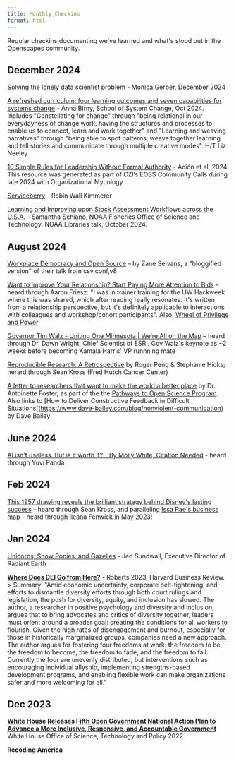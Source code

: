```yaml
---
title: Monthly Checkins
format: html
---
```


Regular checkins documenting we've learned and what's stood out in the Openscapes community.

## December 2024

[Solving the lonely data scientist problem](https://www.monicagerber.com/blog/2024-12-17-solving-the-lonely-data-scientist-problem/) - Monica Gerber, December 2024

[A refreshed curriculum: four learning outcomes and seven capabilities for systems change](https://medium.com/school-of-system-change/a-refreshed-curriculum-four-learning-outcomes-and-seven-capabilities-for-systems-change-43899b3a4552) - Anna Birny, School of System Change, Oct 2024. Includes "Constellating for change" through "being relational in our everydayness of change work, having the structures and processes to enable us to connect, learn and work together" and "Learning and weaving narratives" through "being able to spot patterns, weave together learning and tell stories and communicate through multiple creative modes". H/T Liz Neeley

[10 Simple Rules for Leadership Without Formal Authority](https://eoss-om-communitycalls.github.io/2024-08-27-10-simple-rules-for-leadership/) - Ación et al, 2024. This resource was generated as part of CZI’s EOSS Community Calls during late 2024 with Organizational Mycology

[Serviceberry]() - Robin Wall Kimmerer

[Learning and Improving upon Stock Assessment Workflows across the U.S.A.](https://www.youtube.com/watch?v=Q8XJTTkjcts) - Samantha Schiano, NOAA Fisheries Office of Science and Technology. NOAA Libraries talk, October 2024.

## August 2024

[Workplace Democracy and Open Source](https://catalyst.coop/2024/08/13/workplace-democracy-and-open-source/) – by Zane Selvans, a "bloggified version" of their talk from csv,conf,v8

[Want to Improve Your Relationship? Start Paying More Attention to Bids](https://www.gottman.com/blog/want-to-improve-your-relationship-start-paying-more-attention-to-bids/) – heard through Aaron Friesz: "I was in trainer training for the UW Hackweek where this was shared, which after reading really resonates. It's written from a relationship perspective, but it's definitely applicable to interactions with colleagues and workshop/cohort participants". Also: [Wheel of Privilege and Power](https://kb.wisc.edu/instructional-resources/page.php?id=119380)

[Governor Tim Walz - Uniting One Minnesota \| We’re All on the Map](https://mediaspace.esri.com/media/t/1_d2sqkrju) – heard through Dr. Dawn Wright, Chief Scientist of ESRI. Gov Walz's keynote as \~2 weeks before becoming Kamala Harris' VP runnning mate

[Reproducible Research: A Retrospective](https://pubmed.ncbi.nlm.nih.gov/33467923/) by Roger Peng & Stephanie Hicks; herard through Sean Kross (Fred Hutch Cancer Center)

[A letter to researchers that want to make the world a better place](https://openscapes.org/blog/2024-08-09-antoinette-foster-letter-make-the-world-better-place/) by Dr. Antoinette Foster, as part of the the [Pathways to Open Science Program](https://openscapes.github.io/pathways-to-open-science/). Also links to \[How to Deliver Constructive Feedback in Difficult Situations\[(https://www.dave-bailey.com/blog/nonviolent-communication) by Dave Bailey

## June 2024

[AI isn't useless. But is it worth it? - By Molly White, Citation Needed](https://www.citationneeded.news/ai-isnt-useless/) - heard through Yuvi Panda

## Feb 2024

[This 1957 drawing reveals the brilliant strategy behind Disney's lasting success](https://www.businessinsider.com/1957-drawing-walt-disney-brilliant-strategy-2015-7) - heard through Sean Kross, and paralleling [Issa Rae's business map](https://trapital.co/2020/04/23/how-issa-rae-became-the-modern-mogul/) – heard through Ileana Fenwick in May 2023!

## Jan 2024

[Unicorns, Show Ponies, and Gazelles](https://radiant.earth/blog/2024/01/unicorns-show-ponies-and-gazelles) - Jed Sundwall, Executive Director of Radiant Earth

[**Where Does DEI Go from Here?**](https://hbr.org/2023/09/where-does-dei-go-from-here) - Roberts 2023, Harvard Business Review. \> Summary: "Amid economic uncertainty, corporate belt-tightening, and efforts to dismantle diversity efforts through both court rulings and legislation, the push for diversity, equity, and inclusion has slowed. The author, a researcher in positive psychology and diversity and inclusion, argues that to bring advocates and critics of diversity together, leaders must orient around a broader goal: creating the conditions for all workers to flourish. Given the high rates of disengagement and burnout, especially for those in historically marginalized groups, companies need a new approach. The author argues for fostering four freedoms at work: the freedom to be, the freedom to become, the freedom to fade, and the freedom to fail. Currently the four are unevenly distributed, but interventions such as encouraging individual allyship, implementing strengths-based development programs, and enabling flexible work can make organizations safer and more welcoming for all."

## Dec 2023

[**White House Releases Fifth Open Government National Action Plan to Advance a More Inclusive, Responsive, and Accountable Government**](https://www.whitehouse.gov/ostp/news-updates/2022/12/28/white-house-releases-fifth-open-government-national-action-plan-to-advance-a-more-inclusive-responsive-and-accountable-government/) White House Office of Science, Technology and Policy 2022.

**Recoding America**
